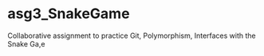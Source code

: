 # asg3_SnakeGame
Collaborative assignment to practice Git, Polymorphism, Interfaces with the Snake Ga,e

